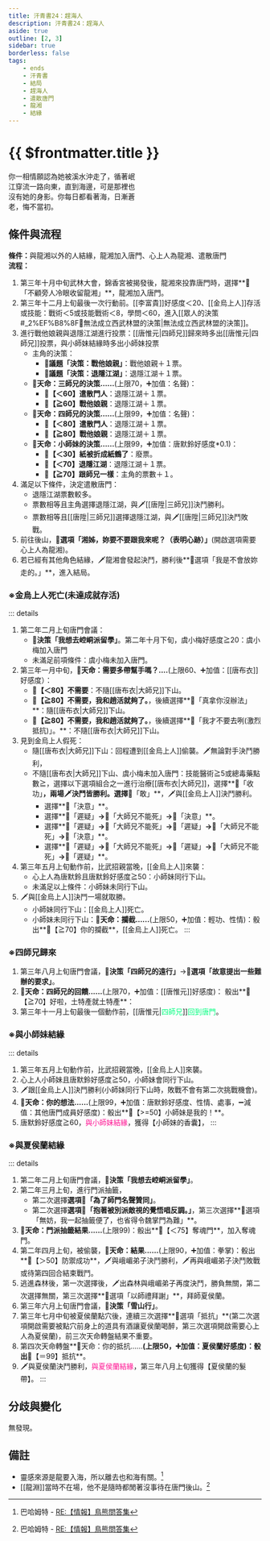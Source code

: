 ```yaml
---
title: 汗青書24：趕海人
description: 汗青書24：趕海人
aside: true
outline: [2, 3]
sidebar: true
borderless: false
tags:
    - ends
    - 汗青書
    - 結局
    - 趕海人
    - 遣散唐門
    - 龍湘
    - 結緣
---
```


# {{ $frontmatter.title }}

<EndBackground no=24 title="趕海人">
你一相情願認為她被溪水沖走了，循著岷<br>
江穿流一路向東，直到海邊，可是那裡也<br>
沒有她的身影。你每日都看著海，日漸蒼<br>
老，悔不當初。<br>
</EndBackground>

## 條件與流程

<strong>條件：</strong>與<Girl8Icon>龍湘</Girl8Icon>以外的人結緣，<Girl8Icon>龍湘</Girl8Icon>加入唐門、心上人為<Girl8Icon>龍湘</Girl8Icon>、遣散唐門<br>
**流程：**<br>

1. 第三年十月中旬武林大會，錦香宮被揭發後，<Girl8Icon>龍湘</Girl8Icon>來投靠唐門時，選擇**📖「不顧旁人冷眼收留龍湘」**，<Girl8Icon>龍湘</Girl8Icon>加入唐門。
2. 第三年十二月上旬最後一次行動前。[[李富貴]]好感度＜20、[[金烏上人]]存活或技能：戰術＜5或技能戰術＜8，學問＜60，進入[[眾人的決策#_2%EF%B8%8F⃣無法成立西武林盟的決策|無法成立西武林盟的決策]]。
3. 進行戰他娘親與退隱江湖進行投票：[[唐惟元|四師兄]]歸來時多出[[唐惟元|四師兄]]投票，與<Girl0Icon>小師妹</Girl0Icon>結緣時多出<Girl0Icon>小師妹</Girl0Icon>投票
   + 主角的決策：
     + **📜議題「決策：戰他娘親」**：戰他娘親＋１票。
     + **📜議題「決策：退隱江湖」**：退隱江湖＋１票。
   + **🎲天命：三師兄的決策......**(上限70，➕加值：名聲)：
     + **🧾【＜60】遣散門人**：退隱江湖＋１票。
     + **🧾【≧60】戰他娘親**：退隱江湖＋１票。
   + **🎲天命：四師兄的決策......**(上限99，➕加值：名聲)：
     + **🧾【＜80】遣散門人**：退隱江湖＋１票。
     + **🧾【≧80】戰他娘親**：退隱江湖＋１票。
   + **🎲天命：小師妹的決策......**(上限99，➕加值：<Girl0Icon :size="`small`">唐默鈴</Girl0Icon>好感度*0.1)：
     + **🧾【＜30】紙被折成紙鶴了**：廢票。
     + **🧾【＜70】退隱江湖**：退隱江湖＋１票。
     + **🧾【≧70】跟師兄一樣**：主角的票數＋１。
4. 滿足以下條件，決定遣散唐門：
   + 退隱江湖票數較多。
   + 票數相等且主角選擇退隱江湖，與🗡️[[唐陞|三師兄]]決鬥勝利。
   + 票數相等且[[唐陞|三師兄]]選擇退隱江湖，與🗡️[[唐陞|三師兄]]決鬥敗戰。
5. 前往後山，**📖選項「湘姊，妳要不要跟我來呢？（表明心跡）」**(開啟選項需要心上人為<Girl8Icon>龍湘</Girl8Icon>)。
6. 若已經有其他角色結緣，🗡️<Girl8Icon>龍湘</Girl8Icon>會發起決鬥，勝利後**📖選項「我是不會放妳走的。」**，進入結局。

### ※金烏上人死亡(未達成就存活)
::: details
1. 第二年二月上旬唐門會議：
   + **📜決策「我想去崆峒派留學」**。第二年十月下旬，<Girl3Icon>虞小梅</Girl3Icon>好感度≧20：<Girl3Icon>虞小梅</Girl3Icon>加入唐門
   + 未滿足前項條件：<Girl3Icon>虞小梅</Girl3Icon>未加入唐門。
2. 第三年一月中旬，**🎲天命：需要多帶幫手嗎？....**(上限60、➕加值：[[唐布衣]]好感度）：
   + **🧾【＜80】不需要**：不隨[[唐布衣|大師兄]]下山。
   + **🧾【≧80】不需要，我和趙活就夠了。**，後續選擇**📖「真拿你沒辦法」**：隨[[唐布衣|大師兄]]下山。
   + **🧾【≧80】不需要，我和趙活就夠了。**，後續選擇**📖「我才不要去咧(激烈抵抗)」。**：不隨[[唐布衣|大師兄]]下山。
3. 見到金烏上人假死：
   + 隨[[唐布衣|大師兄]]下山：回程遭到[[金烏上人]]偷襲。🗡️無論對手決鬥勝利，
   + 不隨[[唐布衣|大師兄]]下山、<Girl3Icon>虞小梅</Girl3Icon>未加入唐門：技能醫術≧5或總毒藥點數≧，選擇以下選項組合之一進行治療[[唐布衣|大師兄]]，選擇**📖「收功」**，兩場🗡️決鬥皆勝利。選擇**📖「敢」**，🗡️與[[金烏上人]]決鬥勝利。
     + 選擇**📖「決意」**。
     + 選擇**📖「遲疑」**→**📖「大師兄不能死」**→**📖「決意」**。
     + 選擇**📖「遲疑」**→**📖「大師兄不能死」**→**📖「遲疑」**→**📖「大師兄不能死」**→**📖「決意」**。
     + 選擇**📖「遲疑」**→**📖「大師兄不能死」**→**📖「遲疑」**→**📖「大師兄不能死」**→**📖「遲疑」**。
4. 第三年五月上旬動作前，比武招親當晚，[[金烏上人]]來襲：
   + 心上人為<Girl0Icon>唐默鈴</Girl0Icon>且<Girl0Icon>唐默鈴</Girl0Icon>好感度≧50：<Girl0Icon>小師妹</Girl0Icon>同行下山。
   + 未滿足以上條件：<Girl0Icon>小師妹</Girl0Icon>未同行下山。
5. 🗡️與[[金烏上人]]決鬥一場就取勝。
   + <Girl0Icon>小師妹</Girl0Icon>同行下山：[[金烏上人]]死亡。
   + <Girl0Icon>小師妹</Girl0Icon>未同行下山：**🎲天命：攔截......**(上限50，➕加值：輕功、性情)：骰出**🧾【≧70】你的攔截**，[[金烏上人]]死亡。
::: 

### ※四師兄歸來
1. 第三年八月上旬唐門會議，**📜決策「四師兄的遠行」**→**📖選項「故意提出一些難辦的要求」**。
2. **🎲天命：四師兄的回饋......**(上限70，➕加值：[[唐惟元]]好感度)： 骰出**🧾【≧70】好啦，土特產就土特產**：
3. 第三年十一月上旬最後一個動作前，[[唐惟元|<span style='color: #00FF7F;'>四師兄</span>]]<span style='color: #00FF7F;'>回到唐門</span>。

### ※與小師妹結緣
::: details
1. 第三年五月上旬動作前，比武招親當晚，[[金烏上人]]來襲。
2. 心上人<Girl0Icon>小師妹</Girl0Icon>且<Girl0Icon>唐默鈴</Girl0Icon>好感度≧50，<Girl0Icon>小師妹</Girl0Icon>會同行下山。
3. 🗡️跟[[金烏上人]]決鬥勝利(<Girl0Icon>小師妹</Girl0Icon>同行下山時，敗戰不會有第二次挑戰機會)。
4. **🎲天命：你的想法......**(上限99，➕加值：<Girl0Icon>唐默鈴</Girl0Icon>好感度、性情、處事，➖減值：其他唐門成員好感度)：骰出**🧾【>=50】小師妹是我的！**。
5. <Girl0Icon>唐默鈴</Girl0Icon>好感度≧60，<span style='color: #FF1493;'>與<Girl0Icon>小師妹</Girl0Icon>結緣</span>，獲得【小師妹的香囊】，
:::

### ※與夏侯蘭結緣
::: details
1. 第二年二月上旬唐門會議，**📜決策「我想去崆峒派留學」**。
2. 第二年三月上旬，進行門派抽籤，
   + 第二次選擇**選項📖「為了師門名聲贊同」**。
   + 第二次選擇**選項📖「抱著被別派敵視的覺悟唱反調。」**，第三次選擇**📖選項「無妨，我一起抽籤便了，也省得令魏掌門為難」**。
3. **🎲天命：門派抽籤結果......**(上限99)：骰出**🧾【＜75】奪魂門**，加入奪魂門。
4. 第二年四月上旬，被偷襲，**🎲天命：結果......**(上限90，➕加值：拳掌)：骰出**🧾【＞50】防禦成功**，🗡️與峨嵋弟子決鬥勝利，🗡️再與峨嵋弟子決鬥敗戰或待第四回合結束戰鬥。
5. 逃進森林後，第一次選擇後，🗡️出森林與峨嵋弟子再度決鬥，勝負無關，第二次選擇無關，第三次選擇**📖選項「以師禮拜謝」**，拜師<Girl5Icon>夏侯蘭</Girl5Icon>。
6. 第三年六月上旬唐門會議，**📜決策「雪山行」**。
7. 第三年七月中旬被<Girl5Icon>夏侯蘭</Girl5Icon>點穴後，連續三次選擇**📖選項「抵抗」**(第二次選項開啟需要被點穴前身上的道具有酒讓<Girl5Icon>夏侯蘭</Girl5Icon>喝醉，第三次選項開啟需要心上人為<Girl5Icon>夏侯蘭</Girl5Icon>)，前三次天命轉盤結果不重要。
8. 第四次天命轉盤**🎲天命：你的抵抗......**(上限50，➕加值：<Girl5Icon>夏侯蘭</Girl5Icon>好感度)：骰出**🧾【＝99】抵抗**。
9. 🗡️與<Girl5Icon>夏侯蘭</Girl5Icon>決鬥勝利，<span style='color: #FF1493;'>與<Girl5Icon>夏侯蘭</Girl5Icon>結緣</span>，第三年八月上旬獲得【夏侯蘭的髮帶】。
:::

## 分歧與變化
無發現。

## 備註

- 靈感來源是龍要入海，所以離去也和海有關。[^1]
- [[龍淵]]當時不在場，他不是隨時都閒著沒事待在唐門後山。[^1]

[^1]: 巴哈姆特 - [RE:【情報】鳥熊問答集](https://forum.gamer.com.tw/Co.php?bsn=73317&sn=12029)